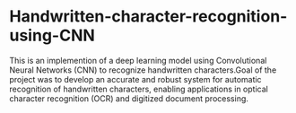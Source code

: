 # Handwritten-character-recognition-using-CNN

This is an implemention of a deep learning model using Convolutional Neural Networks (CNN) to recognize handwritten 
characters.Goal of the project was to develop an accurate and robust system for automatic recognition of handwritten 
characters, enabling applications in optical character recognition (OCR) and digitized document processing.
